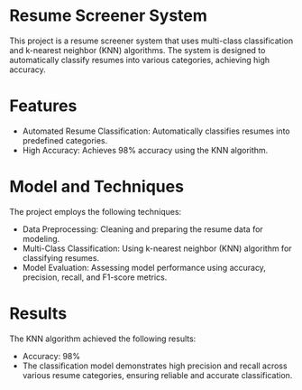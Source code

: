 # Resume Screener System

This project is a resume screener system that uses multi-class classification and k-nearest neighbor (KNN) algorithms. The system is designed to automatically classify resumes into various categories, 
achieving high accuracy. 

# Features

* Automated Resume Classification: Automatically classifies resumes into predefined categories.
* High Accuracy: Achieves 98% accuracy using the KNN algorithm.

# Model and Techniques

The project employs the following techniques:

* Data Preprocessing: Cleaning and preparing the resume data for modeling.
* Multi-Class Classification: Using k-nearest neighbor (KNN) algorithm for classifying resumes.
* Model Evaluation: Assessing model performance using accuracy, precision, recall, and F1-score metrics.

# Results

The KNN algorithm achieved the following results:
* Accuracy: 98%
* The classification model demonstrates high precision and recall across various resume categories, ensuring reliable and accurate classification.

